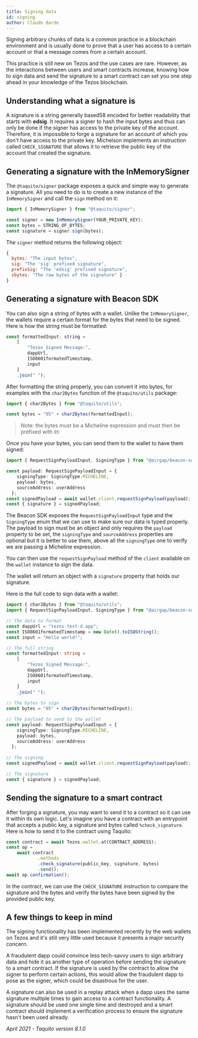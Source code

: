 ```yaml
---
title: Signing data
id: signing
author: Claude Barde
---
```


Signing arbitrary chunks of data is a common practice in a blockchain environment and is usually done to prove that a user has access to a certain account or that a message comes from a certain account.

This practice is still new on Tezos and the use cases are rare. However, as the interactions between users and smart contracts increase, knowing how to sign data and send the signature to a smart contract can set you one step ahead in your knowledge of the Tezos blockchain.

## Understanding what a signature is
A signature is a string generally based58 encoded for better readability that starts with **edsig**. It requires a signer to hash the input bytes and thus can only be done if the signer has access to the private key of the account. Therefore, it is impossible to forge a signature for an account of which you don't have access to the private key. Michelson implements an instruction called `CHECK_SIGNATURE` that allows it to retrieve the public key of the account that created the signature.

## Generating a signature with the InMemorySigner
The `@taquito/signer` package exposes a quick and simple way to generate a signature. All you need to do is to create a new instance of the `InMemorySigner` and call the `sign` method on it:

```js
import { InMemorySigner } from "@taquito/signer";

const signer = new InMemorySigner(YOUR_PRIVATE_KEY);
const bytes = STRING_OF_BYTES;
const signature = signer.sign(bytes);
```

The `signer` method returns the following object:

```js
{
  bytes: "The input bytes",
  sig: "The 'sig' prefixed signature",
  prefixSig: "The 'edsig' prefixed signature",
  sbytes: "The raw bytes of the signature" }
}
```

## Generating a signature with Beacon SDK
You can also sign a string of bytes with a wallet. Unlike the `InMemorySigner`, the wallets require a certain format for the bytes that need to be signed. Here is how the string must be formatted:

```js
const formattedInput: string = 
    [
        "Tezos Signed Message:",
        dappUrl,
        ISO8601formatedTimestamp,
        input
    ]
    .join(" ");
```

After formatting the string properly, you can convert it into bytes, for examples with the `char2Bytes` function of the `@taquito/utils` package:

```js
import { char2Bytes } from "@taquito/utils";

const bytes = "05" + char2Bytes(formattedInput);
```
> Note: the bytes must be a Micheline expression and must then be prefixed with `05`

Once you have your bytes, you can send them to the wallet to have them signed:

```typescript
import { RequestSignPayloadInput, SigningType } from "@airgap/beacon-sdk";

const payload: RequestSignPayloadInput = {
    signingType: SigningType.MICHELINE,
    payload: bytes,
    sourceAddress: userAddress
  };
const signedPayload = await wallet.client.requestSignPayload(payload);
const { signature } = signedPayload;
```

The Beacon SDK exposes the `RequestSignPayloadInput` type and the `SigningType` enum that we can use to make sure our data is typed properly. The payload to sign must be an object and only requires the `payload` property to be set, the `signingType` and `sourceAddress` properties are optional but it is better to use them, above all the `signingType` one to verify we are passing a Micheline expression.

You can then use the `requestSignPayload` method of the `client` available on the `wallet` instance to sign the data.

The wallet will return an object with a `signature` property that holds our signature.

Here is the full code to sign data with a wallet:

```ts
import { char2Bytes } from "@taquito/utils";
import { RequestSignPayloadInput, SigningType } from "@airgap/beacon-sdk";

// The data to format
const dappUrl = "tezos-test-d.app";
const ISO8601formatedTimestamp = new Date().toISOString();
const input = "Hello world!";

// The full string
const formattedInput: string = 
    [
        "Tezos Signed Message:",
        dappUrl,
        ISO8601formatedTimestamp,
        input
    ]
    .join(" ");
    
// The bytes to sign
const bytes = "05" + char2Bytes(formattedInput);

// The payload to send to the wallet
const payload: RequestSignPayloadInput = {
    signingType: SigningType.MICHELINE,
    payload: bytes,
    sourceAddress: userAddress
  };
  
// The signing
const signedPayload = await wallet.client.requestSignPayload(payload);

// The signature
const { signature } = signedPayload;
```

## Sending the signature to a smart contract
After forging a signature, you may want to send it to a contract so it can use it within its own logic. Let's imagine you have a contract with an entrypoint that accepts a public key, a signature and bytes called `%check_signature`. Here is how to send it to the contract using Taquito:

```js
const contract = await Tezos.wallet.at(CONTRACT_ADDRESS);
const op = 
    await contract
            .methods
            .check_signature(public_key, signature, bytes)
            .send();
await op.confirmation();
```

In the contract, we can use the `CHECK_SIGNATURE` instruction to compare the signature and the bytes and verify the bytes have been signed by the provided public key.

## A few things to keep in mind
The signing functionality has been implemented recently by the web wallets on Tezos and it's still very little used because it presents a major security concern.

A fraudulent dapp could convince less tech-savvy users to sign arbitrary data and hide it as another type of operation before sending the signature to a smart contract. If the signature is used by the contract to allow the signer to perform certain actions, this would allow the fraudulent dapp to pose as the signer, which could be disastrous for the user.

A signature can also be used in a replay attack when a dapp uses the same signature multiple times to gain access to a contract functionality. A signature should be used one single time and destroyed and a smart contract should implement a verification process to ensure the signature hasn't been used already.

*April 2021 - Taquito version 8.1.0*